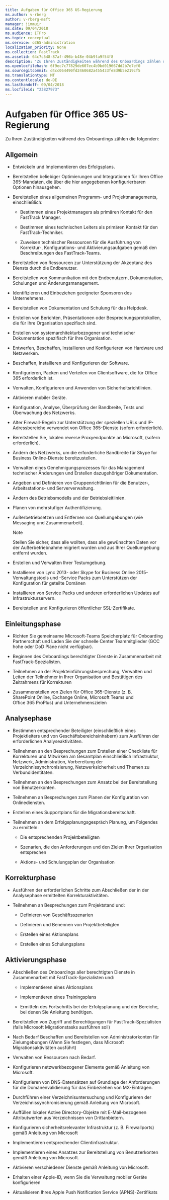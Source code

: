 ```yaml
---
title: Aufgaben für Office 365 US-Regierung
ms.author: v-rberg
author: v-rberg-msft
manager: jimmuir
ms.date: 09/04/2018
ms.audience: ITPro
ms.topic: conceptual
ms.service: o365-administration
localization_priority: None
ms.collection: FastTrack
ms.assetid: 64c7c548-87af-496b-b48e-04b9fa9f54f8
description: 'Zu Ihren Zuständigkeiten während des Onboardings zählen die folgenden:'
ms.openlocfilehash: 6f9ec7c77829de607ec4b9bd019667dd2b7e7ef0
ms.sourcegitcommit: d4cc064490fd2460682a455433fe8d9b5e219cf5
ms.translationtype: MT
ms.contentlocale: de-DE
ms.lasthandoff: 09/04/2018
ms.locfileid: "23827973"
---
```

# <a name="your-responsibilities-for-office-365-us-government"></a>Aufgaben für Office 365 US-Regierung

Zu Ihren Zuständigkeiten während des Onboardings zählen die folgenden:
  
## <a name="general"></a>Allgemein

- Entwickeln und Implementieren des Erfolgsplans.
    
- Bereitstellen beliebiger Optimierungen und Integrationen für Ihren Office 365-Mandaten, die über die hier angegebenen konfigurierbaren Optionen hinausgehen. 
    
- Bereitstellen eines allgemeinen Programm- und Projektmanagements, einschließlich: 
    
  - Bestimmen eines Projektmanagers als primären Kontakt für den FastTrack Manager.
    
  - Bestimmen eines technischen Leiters als primären Kontakt für den FastTrack-Techniker.
    
  - Zuweisen technischer Ressourcen für die Ausführung von Korrektur-, Konfigurations- und Aktivierungsaufgaben gemäß den Beschreibungen des FastTrack-Teams. 
    
- Bereitstellen von Ressourcen zur Unterstützung der Akzeptanz des Diensts durch die Endbenutzer.
    
- Bereitstellen von Kommunikation mit den Endbenutzern, Dokumentation, Schulungen und Änderungsmanagement.
    
- Identifizieren und Einbeziehen geeigneter Sponsoren des Unternehmens. 
    
- Bereitstellen von Dokumentation und Schulung für das Helpdesk. 
    
- Erstellen von Berichten, Präsentationen oder Besprechungsprotokollen, die für Ihre Organisation spezifisch sind. 
    
- Erstellen von systemarchitekturbezogener und technischer Dokumentation spezifisch für Ihre Organisation. 
    
- Entwerfen, Beschaffen, Installieren und Konfigurieren von Hardware und Netzwerken. 
    
- Beschaffen, Installieren und Konfigurieren der Software. 
    
- Konfigurieren, Packen und Verteilen von Clientsoftware, die für Office 365 erforderlich ist.
    
- Verwalten, Konfigurieren und Anwenden von Sicherheitsrichtlinien.
    
- Aktivieren mobiler Geräte.
    
- Konfiguration, Analyse, Überprüfung der Bandbreite, Tests und Überwachung des Netzwerks. 

- Alter Firewall-Regeln zur Unterstützung der speziellen URLs und IP-Adressbereiche verwendet von Office 365-Dienste (sofern erforderlich).

- Bereitstellen Sie, lokalen reverse Proxyendpunkte an Microsoft, (sofern erforderlich). 
    
- Ändern des Netzwerks, um die erforderliche Bandbreite für Skype for Business Online-Dienste bereitzustellen.
    
- Verwalten eines Genehmigungsprozesses für das Management technischer Änderungen und Erstellen dazugehöriger Dokumentation.
    
- Angeben und Definieren von Gruppenrichtlinien für die Benutzer-, Arbeitsstations- und Serververwaltung.
    
- Ändern des Betriebsmodells und der Betriebsleitlinien.
    
- Planen von mehrstufiger Authentifizierung.
    
- Außerbetriebsetzen und Entfernen von Quellumgebungen (wie Messaging und Zusammenarbeit). 
    
    > [!NOTE]
    > Stellen Sie sicher, dass alle wollten, dass alle gewünschten Daten vor der Außerbetriebnahme migriert wurden und aus Ihrer Quellumgebung entfernt wurden. 
  
- Erstellen und Verwalten Ihrer Testumgebung.
    
- Installieren von Lync 2013- oder Skype for Business Online 2015-Verwaltungstools und -Service Packs zum Unterstützen der Konfiguration für geteilte Domänen
    
- Installieren von Service Packs und anderen erforderlichen Updates auf Infrastrukturservern. 
    
- Bereitstellen und Konfigurieren öffentlicher SSL-Zertifikate. 
    
## <a name="initiate-phase"></a>Einleitungsphase

- Richten Sie gemeinsame Microsoft-Teams Speicherplatz für Onboarding Partnerschaft und Laden Sie der schnelle Center Teammitglieder (GCC hohe oder DoD Pläne nicht verfügbar).
    
- Beginnen des Onboardings berechtigter Dienste in Zusammenarbeit mit FastTrack-Spezialisten. 
    
- Teilnehmen an der Projekteinführungsbesprechung, Verwalten und Leiten der Teilnehmer in Ihrer Organisation und Bestätigen des Zeitrahmens für Korrekturen
    
- Zusammenstellen von Zielen für Office 365-Dienste (z. B. SharePoint Online, Exchange Online, Microsoft Teams und Office 365 ProPlus) und Unternehmenszielen
    
## <a name="assess-phase"></a>Analysephase

- Bestimmen entsprechender Beteiligter (einschließlich eines Projektleiters und von Geschäftsbereichsinhabern) zum Ausführen der erforderlichen Analyseaktivitäten. 
    
- Teilnehmen an den Besprechungen zum Erstellen einer Checkliste für Korrekturen und Mitwirken am Gesamtplan einschließlich Infrastruktur, Netzwerk, Administration, Vorbereitung der Verzeichnissynchronisierung, Netzwerksicherheit und Themen zu Verbundidentitäten. 
    
- Teilnehmen an den Besprechungen zum Ansatz bei der Bereitstellung von Benutzerkonten. 
    
- Teilnehmen an Besprechungen zum Planen der Konfiguration von Onlinediensten. 
    
- Erstellen eines Supportplans für die Migrationsbereitschaft. 
    
- Teilnehmen an dem Erfolgsplanungsgespräch Planung, um Folgendes zu ermitteln:
    
  - Die entsprechenden Projektbeteiligten
    
  - Szenarien, die den Anforderungen und den Zielen Ihrer Organisation entsprechen
    
  - Aktions- und Schulungsplan der Organisation
    
## <a name="remediate-phase"></a>Korrekturphase

- Ausführen der erforderlichen Schritte zum Abschließen der in der Analysephase ermittelten Korrekturaktivitäten. 
    
- Teilnehmen an Besprechungen zum Projektstand und: 
    
  - Definieren von Geschäftsszenarien
    
  - Definieren und Benennen von Projektbeteiligten
    
  - Erstellen eines Aktionsplans
    
  - Erstellen eines Schulungsplans
    
## <a name="enable-phase"></a>Aktivierungsphase

- Abschließen des Onboardings aller berechtigten Dienste in Zusammenarbeit mit FastTrack-Spezialisten und:
    
  - Implementieren eines Aktionsplans
    
  - Implementieren eines Trainingsplans
    
  - Ermitteln des Fortschritts bei der Erfolgsplanung und der Bereiche, bei denen Sie Anleitung benötigen.
    
- Bereitstellen von Zugriff und Berechtigungen für FastTrack-Spezialisten (falls Microsoft Migrationstasks ausführen soll)
    
- Nach Bedarf Beschaffen und Bereitstellen von Administratorkonten für Zielumgebungen (Wenn Sie festlegen, dass Microsoft Migrationsaktivitäten ausführt)
    
- Verwalten von Ressourcen nach Bedarf. 
    
- Konfigurieren netzwerkbezogener Elemente gemäß Anleitung von Microsoft.
    
- Konfigurieren von DNS-Datensätzen auf Grundlage der Anforderungen für die Domänenvalidierung für das Einbeziehen von MX-Einträgen.
    
- Durchführen einer Verzeichnisuntersuchung und Konfigurieren der Verzeichnissynchronisierung gemäß Anleitung von Microsoft.
    
- Auffüllen lokaler Active Directory-Objekte mit E-Mail-bezogenen Attributwerten aus Verzeichnissen von Drittanbietern.
    
- Konfigurieren sicherheitsrelevanter Infrastruktur (z. B. Firewallports) gemäß Anleitung von Microsoft
    
- Implementieren entsprechender Clientinfrastruktur.
    
- Implementieren eines Ansatzes zur Bereitstellung von Benutzerkonten gemäß Anleitung von Microsoft.
    
- Aktivieren verschiedener Dienste gemäß Anleitung von Microsoft.
    
- Erhalten einer Apple-ID, wenn Sie die Verwaltung mobiler Geräte konfigurieren
    
- Aktualisieren Ihres Apple Push Notification Service (APNS)-Zertifikats
    

  

